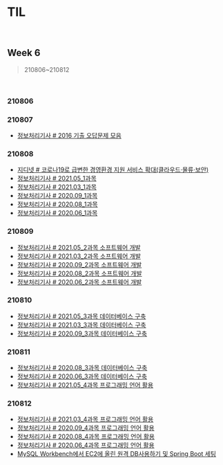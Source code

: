 # TIL

<br>

## Week 6

> 210806~210812

<br>



### 210806





### 210807

* [정보처리기사 # 2016 기출 오답문제 모음](https://pythontoomuchinformation.tistory.com/375)



### 210808

* [지디넷 # 코로나19로 급변한 경영환경 지원 서비스 확대(클라우드·물류·보안)]( https://pythontoomuchinformation.tistory.com/376)
* [정보처리기사 # 2021.05_1과목](https://pythontoomuchinformation.tistory.com/377)
* [정보처리기사 # 2021.03_1과목](https://pythontoomuchinformation.tistory.com/378)
* [정보처리기사 # 2020.09_1과목](https://pythontoomuchinformation.tistory.com/379)
* [정보처리기사 # 2020.08_1과목](https://pythontoomuchinformation.tistory.com/380)
* [정보처리기사 # 2020.06_1과목](https://pythontoomuchinformation.tistory.com/381)



### 210809

* [정보처리기사 # 2021.05_2과목 소프트웨어 개발](https://pythontoomuchinformation.tistory.com/382)
* [정보처리기사 # 2021.03_2과목 소프트웨어 개발](https://pythontoomuchinformation.tistory.com/383)
* [정보처리기사 # 2020.09_2과목 소프트웨어 개발](https://pythontoomuchinformation.tistory.com/384)
* [정보처리기사 # 2020.08_2과목 소프트웨어 개발](https://pythontoomuchinformation.tistory.com/385)
* [정보처리기사 # 2020.06_2과목 소프트웨어 개발](https://pythontoomuchinformation.tistory.com/386)



### 210810

* [정보처리기사 # 2021.05_3과목 데이터베이스 구축](https://pythontoomuchinformation.tistory.com/387)
* [정보처리기사 # 2021.03_3과목 데이터베이스 구축](https://pythontoomuchinformation.tistory.com/388)
* [정보처리기사 # 2020.09_3과목 데이터베이스 구축](https://pythontoomuchinformation.tistory.com/389)



### 210811

* [정보처리기사 # 2020.08_3과목 데이터베이스 구축](https://pythontoomuchinformation.tistory.com/390)
* [정보처리기사 # 2020.06_3과목 데이터베이스 구축](https://pythontoomuchinformation.tistory.com/391)
* [정보처리기사 # 2021.05_4과목 프로그래밍 언어 활용](https://pythontoomuchinformation.tistory.com/392)



### 210812

* [정보처리기사 # 2021.03_4과목 프로그래밍 언어 활용](https://pythontoomuchinformation.tistory.com/393)
* [정보처리기사 # 2020.09_4과목 프로그래밍 언어 활용](https://pythontoomuchinformation.tistory.com/394)
* [정보처리기사 # 2020.08_4과목 프로그래밍 언어 활용](https://pythontoomuchinformation.tistory.com/395)
* [정보처리기사 # 2020.06_4과목 프로그래밍 언어 활용](https://pythontoomuchinformation.tistory.com/396)
* [MySQL Workbench에서 EC2에 올린 원격 DB사용하기 및 Spring Boot 세팅](https://pythontoomuchinformation.tistory.com/398)

